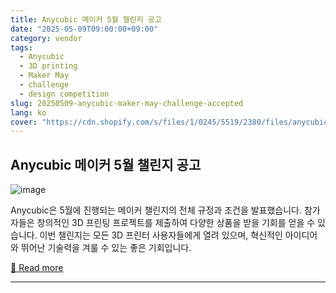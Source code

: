 ```yaml
---
title: Anycubic 메이커 5월 챌린지 공고
date: "2025-05-09T09:00:00+09:00"
category: vendor
tags:
  - Anycubic
  - 3D printing
  - Maker May
  - challenge
  - design competition
slug: 20250509-anycubic-maker-may-challenge-accepted
lang: ko
cover: "https://cdn.shopify.com/s/files/1/0245/5519/2380/files/anycubic-maker-800X450.jpg?v=1746776850"
---
```


## Anycubic 메이커 5월 챌린지 공고
![image](https://cdn.shopify.com/s/files/1/0245/5519/2380/files/anycubic-maker-800X450.jpg?v=1746776850)

Anycubic은 5월에 진행되는 메이커 챌린지의 전체 규정과 조건을 발표했습니다. 참가자들은 창의적인 3D 프린팅 프로젝트를 제출하여 다양한 상품을 받을 기회를 얻을 수 있습니다. 이번 챌린지는 모든 3D 프린터 사용자들에게 열려 있으며, 혁신적인 아이디어와 뛰어난 기술력을 겨룰 수 있는 좋은 기회입니다.

[🔗 Read more](https://store.anycubic.com/blogs/news/anycubic-maker-may-challenge-full-terms-conditions)

---